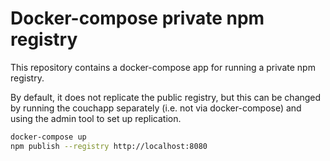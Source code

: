 # Docker-compose private npm registry

This repository contains a docker-compose app for running a private npm registry.

By default, it does not replicate the public registry, but this can be changed by running the couchapp separately (i.e. not via docker-compose) and using the admin tool to set up replication.

```bash
docker-compose up
npm publish --registry http://localhost:8080
```
